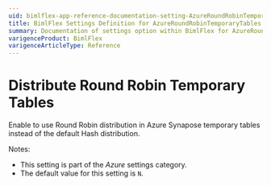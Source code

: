 ```yaml
---
uid: bimlflex-app-reference-documentation-setting-AzureRoundRobinTemporaryTables
title: BimlFlex Settings Definition for AzureRoundRobinTemporaryTables
summary: Documentation of settings option within BimlFlex for AzureRoundRobinTemporaryTables
varigenceProduct: BimlFlex
varigenceArticleType: Reference
---
```


# Distribute Round Robin Temporary Tables

Enable to use Round Robin distribution in Azure Synapose temporary tables instead of the default Hash distribution.

Notes:

* This setting is part of the *Azure* settings category.
* The default value for this setting is `N`.
